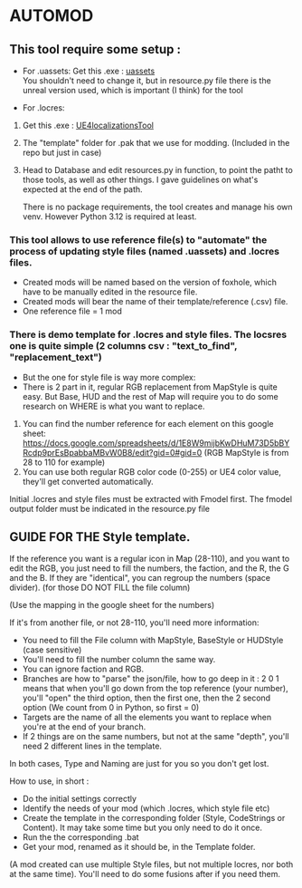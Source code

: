 # AUTOMOD
## This tool require some setup : 

* For .uassets:
Get this .exe : [uassets](https://github.com/atenfyr/UAssetGUI/releases)  
You shouldn't need to change it, but in resource.py file there is the unreal version used, which is important (I think) for the tool

* For .locres:
1. Get this .exe : [UE4localizationsTool](https://github.com/amrshaheen61/UE4LocalizationsTool/releases/tag/v2.7)  

2. The "template" folder for .pak that we use for modding. (Included in the repo but just in case)

3. Head to Database and edit resources.py in function, to point the patht to those tools, as well as other things.
    I gave guidelines on what's expected at the end of the path.

    There is no package requirements, the tool creates and manage his own venv.
    However Python 3.12 is required at least.

### This tool allows to use reference file(s) to "automate" the process of updating style files (named .uassets) and .locres files.

* Created mods will be named based on the version of foxhole, which have to be manually edited in the resource file.
* Created mods will bear the name of their template/reference (.csv) file.
* One reference file = 1 mod

### There is demo template for .locres and style files. The locsres one is quite simple (2 columns csv : "text_to_find", "replacement_text")
* But the one for style file is way more complex:
* There is 2 part in it, regular RGB replacement from MapStyle is quite easy. But Base, HUD and the rest of Map will require you to do some research on WHERE is what you want to replace. 
1. You can find the number reference for each element on this google sheet: https://docs.google.com/spreadsheets/d/1E8W9mijbKwDHuM73D5bBYRcdp9prEsBpabbaMBvW0B8/edit?gid=0#gid=0 (RGB MapStyle is from 28 to 110 for example)
2. You can use both regular RGB color code (0-255) or UE4 color value, they'll get converted automatically.

Initial .locres and style files must be extracted with Fmodel first. The fmodel output folder must be indicated in the resource.py file

## GUIDE FOR THE Style template.

If the reference you want is a regular icon in Map (28-110), and you want to edit the RGB, you just need to fill the numbers, the faction, and the R, the G and the B.
If they are "identical", you can regroup the numbers (space divider).
(for those DO NOT FILL the file column)

(Use the mapping in the google sheet for the numbers)

If it's from another file, or not 28-110, you'll need more information:
* You need to fill the File column with MapStyle, BaseStyle or HUDStyle (case sensitive)
* You'll need to fill the number column the same way.
* You can ignore faction and RGB.
* Branches are how to "parse" the json/file, how to go deep in it : 2 0 1 means that when you'll go down from the top reference (your number), you'll "open" the third option, then the first one, then the 2 second option (We count from 0 in Python, so first = 0)
* Targets are the name of all the elements you want to replace when you're at the end of your branch.
* If 2 things are on the same numbers, but not at the same "depth", you'll need 2 different lines in the template.

In both cases, Type and Naming are just for you so you don't get lost.


How to use, in short :
* Do the initial settings correctly
* Identify the needs of your mod (which .locres, which style file etc)
* Create the template in the corresponding folder (Style, CodeStrings or Content). It may take some time but you only need to do it once.
* Run the the corresponding .bat
* Get your mod, renamed as it should be, in the Template folder.

(A mod created can use multiple Style files, but not multiple locres, nor both at the same time). You'll need to do some fusions after if you need them.
